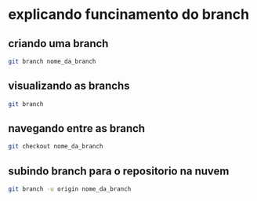 # explicando funcinamento do branch

## criando uma branch

~~~~bash
git branch nome_da_branch
~~~~

## visualizando as branchs

~~~~bash
git branch
~~~~

## navegando entre as branch

~~~~bash
git checkout nome_da_branch
~~~~

## subindo branch para o repositorio na nuvem

~~~~bash
git branch -u origin nome_da_branch
~~~~

